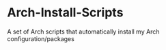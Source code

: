 # Arch-Install-Scripts
A set of Arch scripts that automatically install my Arch configuration/packages
